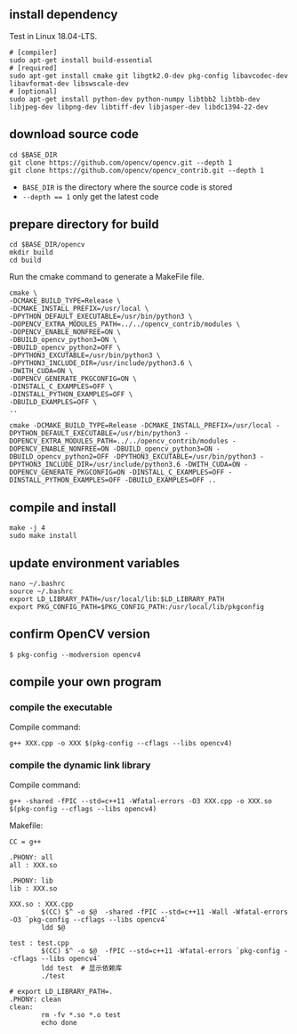 ## install dependency
Test in Linux 18.04-LTS. 
``` linux
# [compiler]
sudo apt-get install build-essential
# [required]
sudo apt-get install cmake git libgtk2.0-dev pkg-config libavcodec-dev libavformat-dev libswscale-dev
# [optional]
sudo apt-get install python-dev python-numpy libtbb2 libtbb-dev libjpeg-dev libpng-dev libtiff-dev libjasper-dev libdc1394-22-dev
```

## download source code
```
cd $BASE_DIR
git clone https://github.com/opencv/opencv.git --depth 1
git clone https://github.com/opencv/opencv_contrib.git --depth 1
```

- `BASE_DIR` is the directory where the source code is stored
- `--depth == 1` only get the latest code

## prepare directory for build
```
cd $BASE_DIR/opencv
mkdir build
cd build
```

Run the cmake command to generate a MakeFile file.
```
cmake \
-DCMAKE_BUILD_TYPE=Release \
-DCMAKE_INSTALL_PREFIX=/usr/local \
-DPYTHON_DEFAULT_EXECUTABLE=/usr/bin/python3 \
-DOPENCV_EXTRA_MODULES_PATH=../../opencv_contrib/modules \
-DOPENCV_ENABLE_NONFREE=ON \ 
-DBUILD_opencv_python3=ON \
-DBUILD_opencv_python2=OFF \
-DPYTHON3_EXCUTABLE=/usr/bin/python3 \
-DPYTHON3_INCLUDE_DIR=/usr/include/python3.6 \
-DWITH_CUDA=ON \
-DOPENCV_GENERATE_PKGCONFIG=ON \
-DINSTALL_C_EXAMPLES=OFF \
-DINSTALL_PYTHON_EXAMPLES=OFF \
-DBUILD_EXAMPLES=OFF \
..
```

```
cmake -DCMAKE_BUILD_TYPE=Release -DCMAKE_INSTALL_PREFIX=/usr/local -DPYTHON_DEFAULT_EXECUTABLE=/usr/bin/python3 -DOPENCV_EXTRA_MODULES_PATH=../../opencv_contrib/modules -DOPENCV_ENABLE_NONFREE=ON -DBUILD_opencv_python3=ON -DBUILD_opencv_python2=OFF -DPYTHON3_EXCUTABLE=/usr/bin/python3 -DPYTHON3_INCLUDE_DIR=/usr/include/python3.6 -DWITH_CUDA=ON -DOPENCV_GENERATE_PKGCONFIG=ON -DINSTALL_C_EXAMPLES=OFF -DINSTALL_PYTHON_EXAMPLES=OFF -DBUILD_EXAMPLES=OFF ..
```

## compile and install
```
make -j 4
sudo make install
```

## update environment variables
```
nano ~/.bashrc
source ~/.bashrc
export LD_LIBRARY_PATH=/usr/local/lib:$LD_LIBRARY_PATH
export PKG_CONFIG_PATH=$PKG_CONFIG_PATH:/usr/local/lib/pkgconfig
```

## confirm OpenCV version
```
$ pkg-config --modversion opencv4
```

## compile your own program
### compile the executable
Compile command:
```
g++ XXX.cpp -o XXX $(pkg-config --cflags --libs opencv4)
```

### compile the dynamic link library
Compile command:
```
g++ -shared -fPIC --std=c++11 -Wfatal-errors -O3 XXX.cpp -o XXX.so $(pkg-config --cflags --libs opencv4)
```

Makefile:
```
CC = g++

.PHONY: all
all : XXX.so

.PHONY: lib
lib : XXX.so

XXX.so : XXX.cpp
        $(CC) $^ -o $@  -shared -fPIC --std=c++11 -Wall -Wfatal-errors -O3 `pkg-config --cflags --libs opencv4`
        ldd $@

test : test.cpp
        $(CC) $^ -o $@  -fPIC --std=c++11 -Wfatal-errors `pkg-config --cflags --libs opencv4`
        ldd test  # 显示依赖库
        ./test

# export LD_LIBRARY_PATH=.  
.PHONY: clean
clean:
        rm -fv *.so *.o test
        echo done
```

